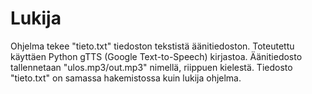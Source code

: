 # Lukija
Ohjelma tekee "tieto.txt" tiedoston tekstistä äänitiedoston. Toteutettu käyttäen Python gTTS (Google Text-to-Speech) kirjastoa. Äänitiedosto tallennetaan "ulos.mp3/out.mp3" nimellä, riippuen kielestä. Tiedosto "tieto.txt" on samassa hakemistossa kuin lukija ohjelma.

